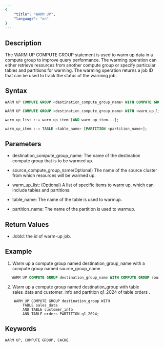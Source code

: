 ```yaml
---
{
    "title": "WARM UP",
    "language": "en"
}
---
```


<!--
Licensed to the Apache Software Foundation (ASF) under one
or more contributor license agreements.  See the NOTICE file
distributed with this work for additional information
regarding copyright ownership.  The ASF licenses this file
to you under the Apache License, Version 2.0 (the
"License"); you may not use this file except in compliance
with the License.  You may obtain a copy of the License at

  http://www.apache.org/licenses/LICENSE-2.0

Unless required by applicable law or agreed to in writing,
software distributed under the License is distributed on an
"AS IS" BASIS, WITHOUT WARRANTIES OR CONDITIONS OF ANY
KIND, either express or implied.  See the License for the
specific language governing permissions and limitations
under the License.
-->

## Description

The WARM UP COMPUTE GROUP statement is used to warm up data in a compute group to improve query performance. The warming operation can either retrieve resources from another compute group or specify particular tables and partitions for warming. The warming operation returns a job ID that can be used to track the status of the warming job.

## Syntax

```sql
WARM UP COMPUTE GROUP <destination_compute_group_name> WITH COMPUTE GROUP <source_compute_group_name>;

WARM UP COMPUTE GROUP <destination_compute_group_name> WITH <warm_up_list>;

warm_up_list ::= warm_up_item [AND warm_up_item...];

warm_up_item ::= TABLE <table_name> [PARTITION <partition_name>];

```

## Parameters

* destination_compute_group_name: The name of the destination compute group that is to be warmed up.

* source_compute_group_name(Optional) The name of the source cluster from which resources will be warmed up.

* warm_up_list: (Optional) A list of specific items to warm up, which can include tables and partitions.

* table_name: The name of the table is used to warmup.

* partition_name: The name of the partition is used to warmup.

## Return Values

* JobId: the id of warm-up job.

## Example

1. Warm up a compute group named destination_group_name with a compute group named source_group_name.

```sql
   WARM UP COMPUTE GROUP destination_group_name WITH COMPUTE GROUP source_group_name;

```

2. Warm up a compute group named destination_group with table sales_data and customer_info and partition q1_2024 of table orders .

```
    WARM UP COMPUTE GROUP destination_group WITH 
        TABLE sales_data 
        AND TABLE customer_info 
        AND TABLE orders PARTITION q1_2024;

```

## Keywords

    WARM UP, COMPUTE GROUP, CACHE
